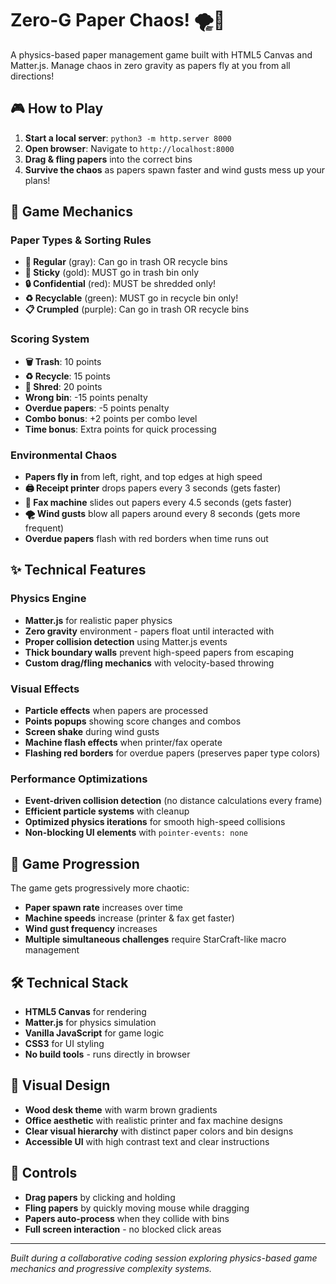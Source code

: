 # Zero-G Paper Chaos! 🌪️📄

A physics-based paper management game built with HTML5 Canvas and Matter.js. Manage chaos in zero gravity as papers fly at you from all directions!

## 🎮 How to Play

1. **Start a local server**: `python3 -m http.server 8000`
2. **Open browser**: Navigate to `http://localhost:8000`
3. **Drag & fling papers** into the correct bins
4. **Survive the chaos** as papers spawn faster and wind gusts mess up your plans!

## 🚀 Game Mechanics

### Paper Types & Sorting Rules
- **📄 Regular** (gray): Can go in trash OR recycle bins
- **📝 Sticky** (gold): MUST go in trash bin only
- **🔒 Confidential** (red): MUST be shredded only!
- **♻️ Recyclable** (green): MUST go in recycle bin only!
- **📋 Crumpled** (purple): Can go in trash OR recycle bins

### Scoring System
- **🗑️ Trash**: 10 points
- **♻️ Recycle**: 15 points  
- **📄 Shred**: 20 points
- **Wrong bin**: -15 points penalty
- **Overdue papers**: -5 points penalty
- **Combo bonus**: +2 points per combo level
- **Time bonus**: Extra points for quick processing

### Environmental Chaos
- **Papers fly in** from left, right, and top edges at high speed
- **🖨️ Receipt printer** drops papers every 3 seconds (gets faster)
- **📠 Fax machine** slides out papers every 4.5 seconds (gets faster)
- **🌪️ Wind gusts** blow all papers around every 8 seconds (gets more frequent)
- **Overdue papers** flash with red borders when time runs out

## ✨ Technical Features

### Physics Engine
- **Matter.js** for realistic paper physics
- **Zero gravity** environment - papers float until interacted with
- **Proper collision detection** using Matter.js events
- **Thick boundary walls** prevent high-speed papers from escaping
- **Custom drag/fling mechanics** with velocity-based throwing

### Visual Effects
- **Particle effects** when papers are processed
- **Points popups** showing score changes and combos
- **Screen shake** during wind gusts
- **Machine flash effects** when printer/fax operate
- **Flashing red borders** for overdue papers (preserves paper type colors)

### Performance Optimizations
- **Event-driven collision detection** (no distance calculations every frame)
- **Efficient particle systems** with cleanup
- **Optimized physics iterations** for smooth high-speed collisions
- **Non-blocking UI elements** with `pointer-events: none`

## 🎯 Game Progression

The game gets progressively more chaotic:
- **Paper spawn rate** increases over time
- **Machine speeds** increase (printer & fax get faster)
- **Wind gust frequency** increases
- **Multiple simultaneous challenges** require StarCraft-like macro management

## 🛠️ Technical Stack

- **HTML5 Canvas** for rendering
- **Matter.js** for physics simulation
- **Vanilla JavaScript** for game logic
- **CSS3** for UI styling
- **No build tools** - runs directly in browser

## 🎨 Visual Design

- **Wood desk theme** with warm brown gradients
- **Office aesthetic** with realistic printer and fax machine designs
- **Clear visual hierarchy** with distinct paper colors and bin designs
- **Accessible UI** with high contrast text and clear instructions

## 🔧 Controls

- **Drag papers** by clicking and holding
- **Fling papers** by quickly moving mouse while dragging
- **Papers auto-process** when they collide with bins
- **Full screen interaction** - no blocked click areas

---

*Built during a collaborative coding session exploring physics-based game mechanics and progressive complexity systems.* 